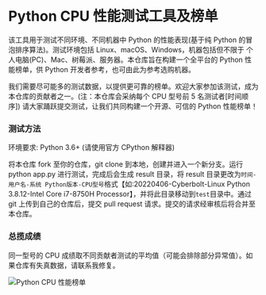 # Python CPU 性能测试工具及榜单

该工具用于测试不同环境、不同机器中 Python 的性能表现(基于纯 Python 的冒泡排序算法)。测试环境包括 Linux、macOS、Windows，机器包括但不限于 个人电脑(PC)、Mac、树莓派、服务器。本仓库旨在构建一个全平台的 Python 性能榜单，供 Python 开发者参考，也可由此为参考选购机器。

我们需要尽可能多的测试数据，以提供更可靠的榜单。欢迎大家参加该测试，成为本仓库的贡献者之一。(注：本仓库会采纳每个 CPU 型号前 5 名测试者[时间顺序]) 请大家踊跃提交测试，让我们共同构建一个开源、可信的 Python 性能榜单！

### 测试方法

环境要求: Python 3.6+ (请使用官方 CPython 解释器)

将本仓库 fork 至你的仓库，git clone 到本地，创建并进入一个新分支。运行 python app.py 进行测试，完成后会生成 result 目录，将 result 目录更改为`时间-用户名-系统 Python版本-CPU型号`格式【如:20220406-Cyberbolt-Linux Python 3.8.12-Intel Core i7-8750H Processor】，并将此目录移动到`test`目录中。通过 git 上传到自己的仓库后，提交 pull request 请求。提交的请求经审核后将合并至本仓库。

### 总揽成绩

同一型号的 CPU 成绩取不同贡献者测试的平均值（可能会排除部分异常值）。如果仓库有失真数据，请联系我修复。

![Python CPU 性能榜单](https://www.cyberlight.xyz/static/picture-bed/py_cpu_test/data_0.0.2.png)
